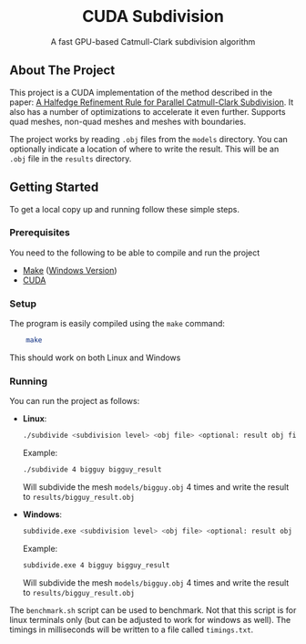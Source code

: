 <br />
<p align="center">
  <h1 align="center">CUDA Subdivision</h1>

  <p align="center">
    A fast GPU-based Catmull-Clark subdivision algorithm
  </p>
</p>

## About The Project

This project is a CUDA implementation of the method described in the paper: [A Halfedge Refinement Rule for Parallel Catmull-Clark Subdivision](https://onlinelibrary.wiley.com/doi/10.1111/cgf.14381?af=R).
It also has a number of optimizations to accelerate it even further. Supports quad meshes, non-quad meshes and meshes with boundaries.

The project works by reading `.obj` files from the `models` directory. You can optionally indicate a location of where to write the result. This will be an `.obj` file in the `results` directory. 

## Getting Started

To get a local copy up and running follow these simple steps.

### Prerequisites

You need to the following to be able to compile and run the project

* [Make](https://www.gnu.org/software/make/) ([Windows Version](http://gnuwin32.sourceforge.net/packages/make.htm))
* [CUDA](https://developer.nvidia.com/cuda-toolkit)

### Setup

The program is easily compiled using the `make` command:
```sh
    make
```
This should work on both Linux and Windows

### Running

You can run the project as follows:

- **Linux**:

    ```sh
    ./subdivide <subdivision level> <obj file> <optional: result obj file>
    ```
    Example:     
    ```sh
    ./subdivide 4 bigguy bigguy_result
    ```
    Will subdivide the mesh `models/bigguy.obj` 4 times and write the result to `results/bigguy_result.obj`

- **Windows**:

    ```sh
    subdivide.exe <subdivision level> <obj file> <optional: result obj file>
    ```
    Example:     
    ```sh
    subdivide.exe 4 bigguy bigguy_result
    ```
    Will subdivide the mesh `models/bigguy.obj` 4 times and write the result to `results/bigguy_result.obj`

The `benchmark.sh` script can be used to benchmark. Not that this script is for linux terminals only (but can be adjusted to work for windows as well). The timings in milliseconds will be written to a file called `timings.txt`.